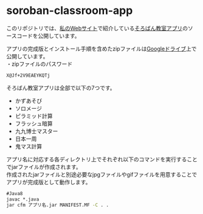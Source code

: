 # soroban-classroom-app

このリポジトリでは、[私のWebサイト](https://www.resufactory.net/)で紹介している[そろばん教室アプリ](https://www.resufactory.net/yuza/?p=117)のソースコードを公開しています。

アプリの完成版とインストール手順を含めたzipファイルは[Googleドライブ](https://drive.google.com/file/d/1-ixNmLe1P8_29NK-4mRvHs6dXiQ1gIMI/view?usp=sharing)上で公開しています。<br>
・zipファイルのパスワード
```cmd
X@Jf+2V9EAEYKQTj
```

そろばん教室アプリは全部で以下の7つです。
- かずあそび
- ソロメージ
- ピラミッド計算
- フラッシュ暗算
- 九九博士マスター
- 日本一周
- 鬼マス計算

アプリ名に対応する各ディレクトリ上でそれぞれ以下のコマンドを実行することでjarファイルが作成されます。<br>
作成されたjarファイルと別途必要なjpgファイルやgifファイルを用意することでアプリが完成版として動作します。

```cmd
#Java8
javac *.java
jar cfm アプリ名.jar MANIFEST.MF -C . .
```

